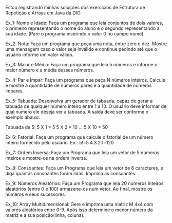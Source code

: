 Estou registrando minhas soluções dos exercícios de Estrutura de Repetição e Arrays em Java da DIO.

Ex_1: Nome e Idade: Faça um programa que leia conjuntos de dois valores, o primeiro representando o nome do aluno e o segundo representando a sua idade. (Pare o programa inserindo o valor 0 no campo nome)

Ex_2: Nota: Faça um programa que peça uma nota, entre zero e dez. Mostre uma mensagem caso o valor seja inválido e continue pedindo até que o usuário informe um valor válido.

Ex_3: Maior e Média: Faça um programa que leia 5 números e informe o maior número e a média desses números.

Ex_4: Par e Ímpar: Faça um programa que peça N números inteiros. Calcule e mostre a quantidade de números pares e a quantidade de números impares.

Ex_5: Tabuada: Desenvolva um gerador de tabuada, capaz de gerar a tabuada de qualquer número inteiro entre 1 a 10. O usuário deve informar de qual numero ele deseja ver a tabuada. A saída deve ser conforme o exemplo abaixo:

Tabuada de 5:
5 X 1 = 5
5 X 2 = 10
...
5 X 10 = 50

Ex_6: Fatorial: Faça um programa que calcule o fatorial de um número inteiro fornecido pelo usuário.
Ex.: 5!=5.4.3.2.1=120

Ex_7: Ordem Inversa: Faça um Programa que leia um vetor de 5 números inteiros e mostre-os na ordem inversa.

Ex_8: Consoantes: Faça um Programa que leia um vetor de 6 caracteres, e diga quantas consoantes foram lidas. Imprima as consoantes.

Ex_9: Números Aleatórios: Faça um Programa que leia 20 números inteiros aleatórios (entre 0 e 100) armazene-os num vetor. Ao final, mostre os números e seus sucessores.

Ex_10: Array Multidimensional: Gere e imprima uma matriz M 4x4 com valores aleatórios entre 0-9. Após isso determine o menor número da matriz e a sua posição(linha, coluna).
